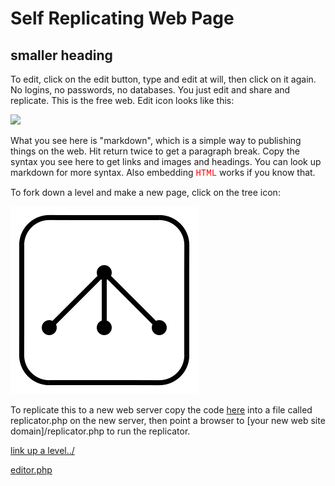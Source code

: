 # Self Replicating Web Page

## smaller heading

To edit, click on the edit button, type and edit at will, then click on it again.  No logins, no passwords, no databases.  You just edit and share and replicate.  This is the free web.  Edit icon looks like this:

[![](../iconsymbols/editor.svg)](pageeditor.html)

What you see here is "markdown", which is a simple way to publishing things on the web. Hit return twice to get a paragraph break.  Copy the syntax you see here to get links and images and headings. You can look up markdown for more syntax.  Also embedding <span style = "color:red;font-family:courier;">HTML</span> works if you know that.  

To fork down a level and make a new page, click on the tree icon:

[![](iconsymbols/tree.svg)](list.html)

To replicate this to a new web server copy the code [here](php/replicator.txt) into a file called replicator.php on the new server, then point a browser to [your new web site domain]/replicator.php to run the replicator.

[link up a level../](../)

[editor.php](editor.php)

